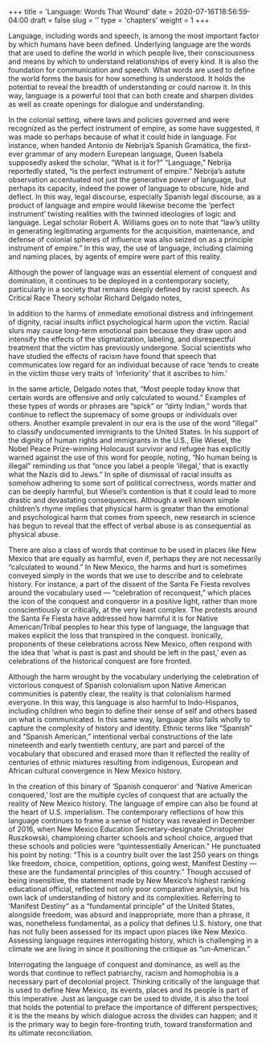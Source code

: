 +++
title = 'Language: Words That Wound'
date = 2020-07-16T18:56:59-04:00
draft = false
slug = ''
type = 'chapters'
weight = 1
+++

Language, including words and speech, is among the most important factor by which humans have been defined. Underlying language are the words that are used to define the world in which people live, their consciousness and means by which to understand relationships of every kind. It is also the foundation for communication and speech. What words are used to define the world forms the basis for how something is understood. It holds the potential to reveal the breadth of understanding or could narrow it. In this way, language is a powerful tool that can both create and sharpen divides as well as create openings for dialogue and understanding. 

In the colonial setting, where laws and policies governed and were recognized as the perfect instrument of empire, as some have suggested, it was made so perhaps because of what it could hide in language. For instance, when handed Antonio de Nebrija’s Spanish Gramática, the first-ever grammar of any modern European language, Queen Isabela supposedly asked the scholar, “What is it for?” “Language,” Nebrija reportedly stated, “is the perfect instrument of empire.” Nebrija’s astute observation accentuated not just the generative power of language, but perhaps its capacity, indeed the power of language to obscure, hide and deflect. In this way, legal discourse, especially Spanish legal discourse, as a product of language and empire would likewise become the ‘perfect instrument’ twisting realities with the twinned ideologies of logic and language. Legal scholar Robert A. Williams goes on to note that “law’s utility in generating legitimating arguments for the acquisition, maintenance, and defense of colonial spheres of influence was also seized on as a principle instrument of empire.” In this way, the use of language, including claiming and naming places, by agents of empire were part of this reality.

Although the power of language was an essential element of conquest and domination, it continues to be deployed in a contemporary society, particularly in a society that remains deeply defined by racist speech. As Critical Race Theory scholar Richard Delgado notes, 

In addition to the harms of immediate emotional distress and infringement of dignity, racial insults inflict psychological harm upon the victim. Racial slurs may cause long-term emotional pain because they draw upon and intensify the effects of the stigmatization, labeling, and disrespectful treatment that the victim has previously undergone. Social scientists who have studied the effects of racism have found that speech that communicates low regard for an individual because of race ‘tends to create in the victim those very traits of ‘inferiority’ that it ascribes to him.’

In the same article, Delgado notes that, “Most people today know that certain words are offensive and only calculated to wound.” Examples of these types of words or phrases are “spick” or “dirty Indian,” words that continue to reflect the supremacy of some groups or individuals over others. Another example prevalent in our era is the use of the word “illegal” to classify undocumented immigrants to the United States. In his support of the dignity of human rights and immigrants in the U.S., Elie Wiesel, the Nobel Peace Prize-winning Holocaust survivor and refugee has explicitly warned against the use of this word for people, noting, “No human being is illegal” reminding us that “once you label a people ‘illegal,’ that is exactly what the Nazis did to Jews.” In spite of dismissal of racial insults as somehow adhering to some sort of political correctness, words matter and can be deeply harmful, but Wiesel’s contention is that it could lead to more drastic and devastating consequences. Although a well known simple children’s rhyme implies that physical harm is greater than the emotional and psychological harm that comes from speech, new research in science has begun to reveal that the effect of verbal abuse is as consequential as physical abuse. 

There are also a class of words that continue to be used in places like New Mexico that are equally as harmful, even if, perhaps they are not necessarily “calculated to wound.” In New Mexico, the harms and hurt is sometimes conveyed simply in the words that we use to describe and to celebrate history. For instance, a part of the dissent of the Santa Fe Fiesta revolves around the vocabulary used — “celebration of reconquest,” which places the icon of the conquest and conqueror in a positive light, rather than more conscientiously or critically, at the very least complex. The protests around the Santa Fe Fiesta have addressed how harmful it is for Native American/Tribal peoples to hear this type of language, the language that makes explicit the loss that transpired in the conquest. Ironically, proponents of these celebrations across New Mexico, often respond with the idea that ‘what is past is past and should be left in the past,’ even as celebrations of the historical conquest are fore fronted. 

Although the harm wrought by the vocabulary underlying the celebration of victorious conquest of Spanish colonialism upon Native American communities is patently clear, the reality is that colonialism harmed everyone. In this way, this language is also harmful to Indo-Hispanos, including children who begin to define their sense of self and others based on what is communicated. In this same way, language also fails wholly to capture the complexity of history and identity. Ethnic terms like “Spanish” and “Spanish American,” intentional verbal constructions of the late nineteenth and early twentieth century, are part and parcel of the vocabulary that obscured and erased more than it reflected the reality of centuries of ethnic mixtures resulting from indigenous, European and African cultural convergence in New Mexico history. 

In the creation of this binary of ‘Spanish conqueror’ and ‘Native American conquered,’ lost are the multiple cycles of conquest that are actually the reality of New Mexico history. The language of empire can also be found at the heart of U.S. imperialism. The contemporary reflections of how this language continues to frame a sense of history was revealed in December of 2016, when New Mexico Education Secretary-designate Christopher Ruszkowski, championing charter schools and school choice, argued that these schools and policies were “quintessentially American.” He punctuated his point by noting: “This is a country built over the last 250 years on things like freedom, choice, competition, options, going west, Manifest Destiny — these are the fundamental principles of this country.” Though accused of being insensitive, the statement made by New Mexico’s highest ranking educational official, reflected not only poor comparative analysis, but his own lack of understanding of history and its complexities. Referring to ‘Manifest Destiny” as a “fundamental principle” of the United States, alongside freedom, was absurd and inappropriate, more than a phrase, it was, nonetheless fundamental, as a policy that defines U.S. history, one that has not fully been assessed for its impact upon places like New Mexico. Assessing language requires interrogating history, which is challenging in a climate we are living in since it positioning the critique as “un-American.”   

Interrogating the language of conquest and dominance, as well as the words that continue to reflect patriarchy, racism and homophobia is a necessary part of decolonial project. Thinking critically of the language that is used to define New Mexico, its events, places and its people is part of this imperative. Just as language can be used to divide, it is also the tool that holds the potential to preface the importance of different perspectives; it is the the means by which dialogue across the divides can happen; and it is the primary way to begin fore-fronting truth, toward transformation and its ultimate reconciliation. 